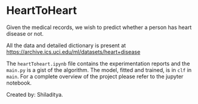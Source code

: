 # HeartToHeart
Given the medical records, we wish to predict whether a person has heart disease or not. 

All the data and detailed dictionary is present at  https://archive.ics.uci.edu/ml/datasets/heart+disease

The `heartToheart.ipynb` file contains the experimentation reports and the `main.py` is a gist of the algorithm.
The model, fitted and trained, is in `clf` in `main`. For a complete overview of the project please refer to the jupyter notebook.

Created by: Shiladitya.
